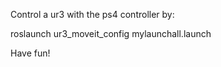 Control a ur3 with the ps4 controller by:

roslaunch ur3_moveit_config mylaunchall.launch

Have fun!
